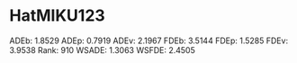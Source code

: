 # HatMIKU123

ADEb: 1.8529
ADEp: 0.7919
ADEv: 2.1967
FDEb: 3.5144
FDEp: 1.5285
FDEv: 3.9538
Rank: 910
WSADE: 1.3063
WSFDE: 2.4505